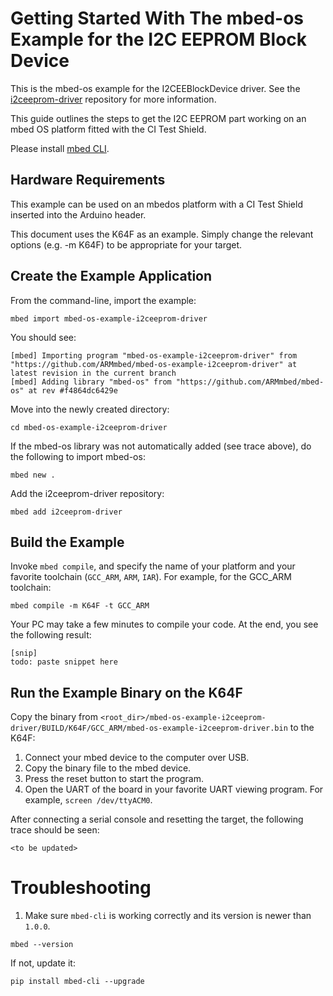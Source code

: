 # Getting Started With The mbed-os Example for the I2C EEPROM Block Device 

This is the mbed-os example for the I2CEEBlockDevice driver. 
See the [i2ceeprom-driver](https://github.com/armmbed/i2ceeprom-driver) repository for more information.

This guide outlines the steps to get the I2C EEPROM part working on an mbed OS platform fitted with the CI Test Shield.

Please install [mbed CLI](https://github.com/ARMmbed/mbed-cli#installing-mbed-cli).

## Hardware Requirements

This example can be used on an mbedos platform with a CI Test Shield inserted into the Arduino header.

This document uses the K64F as an example. Simply change the relevant options (e.g. -m K64F) to be appropriate for your target.

## Create the Example Application

From the command-line, import the example:

```
mbed import mbed-os-example-i2ceeprom-driver
```

You should see: 

	[mbed] Importing program "mbed-os-example-i2ceeprom-driver" from "https://github.com/ARMmbed/mbed-os-example-i2ceeprom-driver" at latest revision in the current branch
	[mbed] Adding library "mbed-os" from "https://github.com/ARMmbed/mbed-os" at rev #f4864dc6429e

Move into the newly created directory:

```
cd mbed-os-example-i2ceeprom-driver
```
	
If the mbed-os library was not automatically added (see trace above), do the following to import mbed-os:

```
mbed new .
```

Add the i2ceeprom-driver repository: 

```
mbed add i2ceeprom-driver
```

## Build the Example

Invoke `mbed compile`, and specify the name of your platform and your favorite toolchain (`GCC_ARM`, `ARM`, `IAR`). For example, for the GCC_ARM toolchain:

```
mbed compile -m K64F -t GCC_ARM
```

Your PC may take a few minutes to compile your code. At the end, you see the following result:

	[snip]
	todo: paste snippet here
	
## <a name="run-the-example-binary-on-the-k64f"></a> Run the Example Binary on the K64F 

Copy the binary from `<root_dir>/mbed-os-example-i2ceeprom-driver/BUILD/K64F/GCC_ARM/mbed-os-example-i2ceeprom-driver.bin` to the K64F:

1. Connect your mbed device to the computer over USB.
1. Copy the binary file to the mbed device.
1. Press the reset button to start the program.
1. Open the UART of the board in your favorite UART viewing program. For example, `screen /dev/ttyACM0`.

After connecting a serial console and resetting the target, the following trace should be seen:

	<to be updated>


# Troubleshooting

1. Make sure `mbed-cli` is working correctly and its version is newer than `1.0.0`.

 ```
 mbed --version
 ```

 If not, update it:

 ```
 pip install mbed-cli --upgrade
 ```
 
